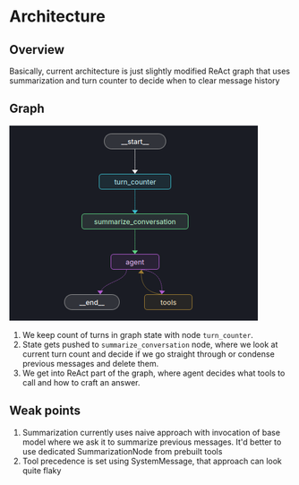 # Architecture 
## Overview
Basically, current architecture is just slightly modified ReAct graph that uses
summarization and turn counter to decide when to clear message history

## Graph
![Graph](/images/graph.png "Graph")

1. We keep count of turns in graph state with node `turn_counter`.
2. State gets pushed to `summarize_conversation` node, where we look at current turn count and decide if we go straight through or condense previous messages and delete them.
3. We get into ReAct part of the graph, where agent decides what tools to call and how to craft an answer.

## Weak points
1. Summarization currently uses naive approach with invocation of base model where we ask it to summarize previous messages. It'd better to use dedicated SummarizationNode from prebuilt tools
2. Tool precedence is set using SystemMessage, that approach can look quite flaky  
